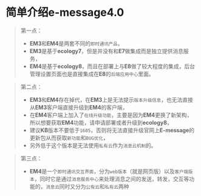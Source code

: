 # 简单介绍e-message4.0

> 第一点：
> * **EM3**和**EM4**是两套不同的`即时通讯产品`，
> * **EM3**是基于**ecology7**，但是并没有和**E7**做集成而是独立提供消息服务，
> * **EM4**是基于**ecology8**，而且在部署上与**E8**做了较大程度的集成，后台管理设置页面也是直接集成在**E8**的`后端应用中心`里面。

> 第二点：
> * **EM3**和**EM4**存在掉代，在**EM3**上是无法提示`版本升级信息`，也无法直接从**EM3**客户端直接升级到**EM4**的客户端，
> * 在**EM4**客户端上加入了`在线升级功能`，主要是因为**EM4**更换了新架构，所以想要获取**EM4**功能，请申请部署或者升级到**ecology8**，
> * 建议**KB**版本不要低于`1605`，否则将无法直接升级官网上**E-message**的更新包从而获取`新功能`和`BUG优化`，
> * 另外低于这个版本是无法使用`私有云`作为`消息云机制`的。

> 第三点：
> * **EM4**是一个`即时通讯交互界面`，分为`web版本`（就是网页版）以及`客户端版本`，同时它是通过`消息服务中心`来处理消息之间的发送，转发，交互等功能的，`消息云`同时又分为`公有云`和`私有云`两种

   